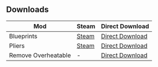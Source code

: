 ## Downloads

| Mod | Steam | Direct Download |
|-|-|-|
| Blueprints | [Steam](https://steamcommunity.com/sharedfiles/filedetails/?id=1814341183) | [Direct Download](https://www.dropbox.com/s/2sq7wxrfmm6sslm/Blueprints.dll?dl=1) |
| Pliers | [Steam](https://steamcommunity.com/sharedfiles/filedetails/?id=1848884654) | [Direct Download](https://www.dropbox.com/s/aczf2kfd3d5bqme/Pliers.dll?dl=1) |
| Remove Overheatable | - | [Direct Download](https://www.dropbox.com/s/iw6mgfd6cag02e6/RemoveOverheatable.dll?dl=1) |